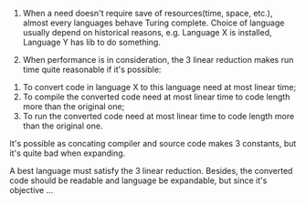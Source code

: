 1. When a need doesn't require save of resources(time, space, etc.), almost every languages behave Turing complete.
Choice of language usually depend on historical reasons, e.g. Language X is installed, Language Y has lib to do something.


2. When performance is in consideration, the 3 linear reduction makes run time quite reasonable if it's possible:

  1) To convert code in language X to this language need at most linear time;
  2) To compile the converted code need at most linear time to code length more than the original one;
  3) To run the converted code need at most linear time to code length more than the original one.
  
It's possible as concating compiler and source code makes 3 constants, but it's quite bad when expanding.

A best language must satisfy the 3 linear reduction. 
Besides, the converted code should be readable and language be expandable, but since it's objective ...
